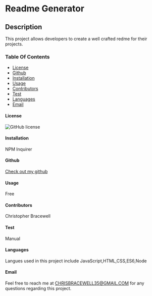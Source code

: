 
# Readme Generator 

## Description
This project allows developers to create a well crafted redme for their projects.

### Table Of Contents
* [License](#license)
* [Github](#github)
* [Installation](#installation)
* [Usage](#usage)
* [Contributors](#contributors)
* [Test](#test)
* [Languages](#languages)
* [Email](#Email)
      

#### License
![GitHub license](https://img.shields.io/badge/license-MIT-blue.svg)

#### Installation
NPM Inquirer

#### Github
[Check out my github](https://github.com/Cbracewell30)

#### Usage 
Free

#### Contributors
Christopher Bracewell


#### Test
Manual

#### Languages

Langues used in this project include JavaScript,HTML,CSS,ES6,Node

#### Email
Feel free to reach me at CHRISBRACEWELL35@GMAIL.COM for any questions regarding this project.

